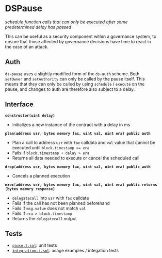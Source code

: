 # DSPause

_schedule function calls that can only be executed after some predetermined delay has passed_

This can be useful as a security component within a governance system, to ensure that those affected by governance decisions have time to react in the case of an attack.

## Auth

`ds-pause` uses a slightly modified form of the `ds-auth` scheme. Both `setOwner` and `setAuthority`
can only be called by the pause itself. This means that they can only be called by using `schedule` /
`execute` on the pause, and changes to auth are therefore also subject to a delay.

## Interface

**`constructor(uint delay)`**

- Initializes a new instance of the contract with a delay in ms

**`plan(address usr, bytes memory fax, uint val, uint era) public auth`**

- Plan a call to address `usr` with `fax` calldata and `val` value that cannot be executed until
  `block.timestamp >= era`
- Fails if `block.timestamp + delay > era`
- Returns all data needed to execute or cancel the scheduled call

**`drop(address usr, bytes memory fax, uint val, uint era) public auth`**

- Cancels a planned execution

**`exec(address usr, bytes memory fax, uint val, uint era) public returns (bytes memory response)`**

- `delegatecall` into `usr` with `fax` calldata
- Fails if the call has not been planned beforehand
- Fails if `msg.value` does not match `val`
- Fails if `era > block.timestamp`
- Returns the `delegatecall` output

## Tests

- [`pause.t.sol`](./pause.t.sol): unit tests
- [`integration.t.sol`](./integration.t.sol): usage examples / integation tests
